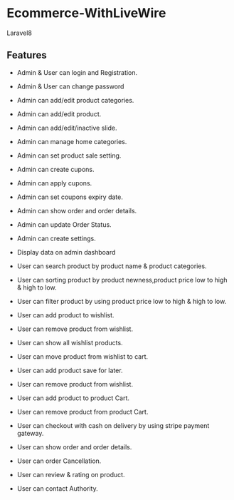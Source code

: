 # Ecommerce-WithLiveWire
Laravel8
## Features

-   <p>Admin & User can login and Registration.</p>
-   <p>Admin & User can change password</p>
-   <p>Admin can add/edit product categories.</p>
-   <p>Admin can add/edit product.</p>
-   <p>Admin can add/edit/inactive slide.</p>
-   <p>Admin can manage home categories.</p>
-   <p>Admin can set product sale setting.</p>
-   <p>Admin can create cupons.</p>
-   <p>Admin can apply cupons.</p>
-   <p>Admin can set coupons expiry date.</p>
-   <p>Admin can show order and order details.</p>
-   <p>Admin can update Order Status.</p>
-   <p>Admin can create settings.</p>
-   <p>Display data on admin dashboard</p>
-   <p>User can search product by product name & product categories.</p>
-   <p>User can sorting product by product newness,product price low to high & high to low.</p>
-   <p>User can filter product by using product price low to high & high to low.</p>
-   <p>User can add product to wishlist.</p>
-   <p>User can remove product from wishlist.</p>
-   <p>User can show all wishlist products.</p>
-   <p>User can move product from wishlist to cart.</p>
-   <p>User can add product save for later.</p>
-   <p>User can remove product from wishlist.</p>
-   <p>User can add product to product Cart.</p>
-   <p>User can remove product from product Cart.</p>
-   <p>User can checkout with cash on delivery by using stripe payment gateway.</p>
-   <p>User can show order and order details.</p>
-   <p>User can order Cancellation.</p>
-   <p>User can review & rating on product.</p>
-   <p>User can contact Authority.</p>

